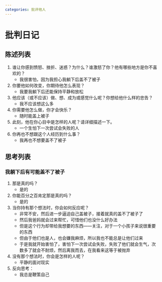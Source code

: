 ```yaml
---
categories: 批评他人
---
```


# 批判日记

## 陈述列表

1. 谁让你感到愤怒、挫折、迷惑？为什么？谁激怒了你？他有哪些地方是你不喜欢的？
    - 我很害怕，因为我担心我躺下后盖不了被子
2. 你要他如何改变，你期待他怎么表现？
    - 我要我躺下后还能保持平静和放松
3. 他应该（或不应该）做、想、成为或感觉什么呢？你想给他什么样的忠告？
    - 我不应该想这么多
4. 你需要他怎么做，你才会快乐？
    - 随时能盖上被子
5. 此刻，他在你心目中是怎样的人呢？请详细描述一下。
    - 一个生怕下一次尝试会失败的人
6. 你再也不想跟这个人经历到什么事？
    - 我再也不想要盖不了被子

## 思考列表

### 我躺下后有可能盖不了被子

1. 那是真的吗？
    - 是的
2. 你能百分之百肯定那是真的吗？
    - 是的
3. 当你持有那个想法时，你会如何反应呢？
    - 非常不安，然后进一步逼迫自己盖被子，接着就真的盖不了被子了
    - 然后我爸妈就会过来帮忙，可惜他们也没什么好办法
    - 但是这个行为却带给我想要的东西——关注，对于一个小孩子来说很重要的东西
    - 但由于他们也是人，也会嫌我麻烦，所以我也不能总是让他们过来
    - 于是我就开始害怕了，害怕下一次尝试会失败，失败了他们就会生气，次数多了就会不耐烦，然后离我而去，在我看来这等于被抛弃
4. 没有那个想法时，你会是怎样的人呢？
    - 平静的面对现实
5. 反向思考：
    - 我总是鞭策自己
